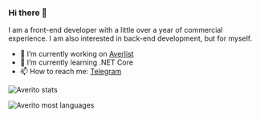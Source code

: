 ### Hi there 👋
I am a front-end developer with a little over a year of commercial experience.
I am also interested in back-end development, but for myself.


- 🔭 I’m currently working on [Averlist](https://github.com/Averito/Averlist)
- 🌱 I’m currently learning .NET Core
- 📫 How to reach me: [Telegram](https://t.me/averitodev)

![Averito stats](https://github-readme-stats.vercel.app/api?username=Averito&show_icons=true)

![Averito most languages](https://github-readme-stats.vercel.app/api/top-langs/?username=Averito&theme=blue-green)

